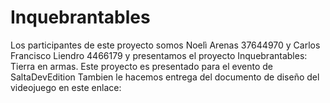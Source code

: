 # Inquebrantables
Los participantes de este proyecto somos Noelì Arenas 37644970 y Carlos Francisco Liendro 4466179 y presentamos el proyecto Inquebrantables: Tierra en armas. Este proyecto es presentado para el evento de SaltaDevEdition
Tambien le hacemos entrega del documento de diseño del videojuego en este enlace: 
